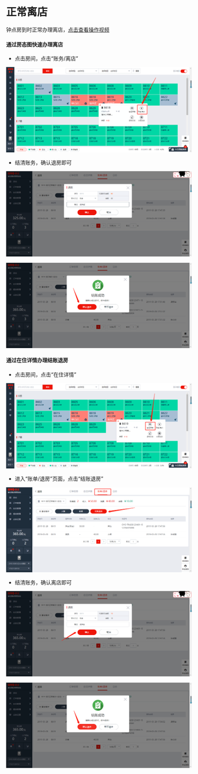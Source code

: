 # 正常离店

钟点房到时正常办理离店，[点击查看操作视频](http://crs-pms-vidio.oss-cn-beijing.aliyuncs.com/%E9%92%9F%E7%82%B9%E6%88%BF%E9%80%80%E6%88%BF.mp4)

#### 通过房态图快速办理离店

* 点击房间，点击“账务/离店”

![](../../../.gitbook/assets/image%20%28259%29.png)

* 结清账务，确认退房即可

![](../../../.gitbook/assets/image%20%28781%29.png)

![](../../../.gitbook/assets/image%20%28623%29.png)

#### 通过在住详情办理结账退房

* 点击房间，点击“在住详情”

![](../../../.gitbook/assets/image%20%28610%29.png)

* 进入“账单/退房”页面，点击“结账退房”

![](../../../.gitbook/assets/image%20%28692%29.png)

* 结清账务，确认离店即可

![](../../../.gitbook/assets/image%20%2825%29.png)

![](../../../.gitbook/assets/image%20%28617%29.png)





